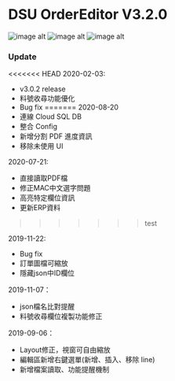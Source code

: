 DSU OrderEditor V3.2.0
===

![image alt](https://img.shields.io/badge/python-3.7.3-blue)
![image alt](https://img.shields.io/badge/PyQt5-5.12.2-green)
![image alt](https://img.shields.io/badge/pandas-0.24.2-orange)

### Update

<<<<<<< HEAD
2020-02-03:
- v3.0.2 release
- 料號收尋功能優化
- Bug fix
=======
2020-08-20
- 連線 Cloud SQL DB
- 整合 Config
- 新增分割 PDF 進度資訊
- 移除未使用 UI

2020-07-21:
- 直接讀取PDF檔
- 修正MAC中文選字問題
- 高亮特定欄位資訊
- 更新ERP資料
>>>>>>> test

2019-11-22:
- Bug fix
- 訂單圖檔可縮放
- 隱藏json中ID欄位

2019-11-07：
- json檔名比對提醒
- 料號收尋欄位複製功能修正

2019-09-06：
- Layout修正，視窗可自由縮放
- 編輯區新增右鍵選單(新增、插入、移除 line)
- 新增檔案讀取、功能提醒機制
